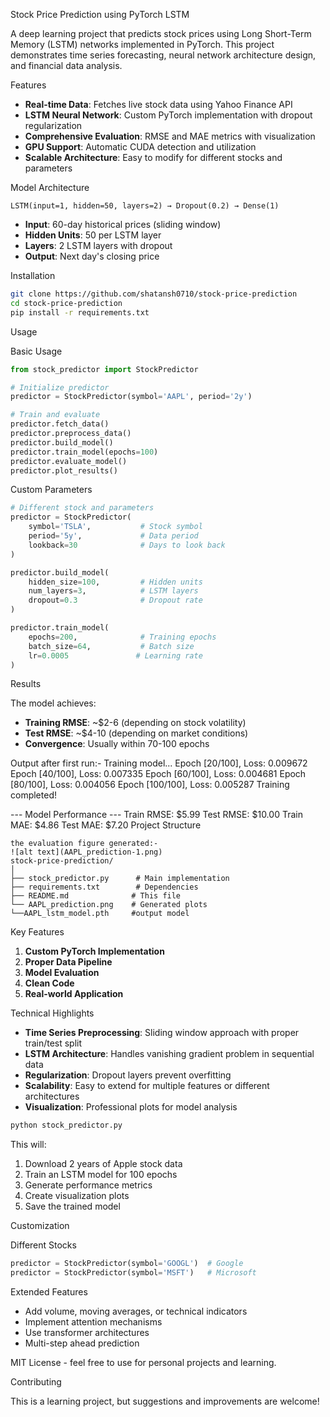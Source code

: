 Stock Price Prediction using PyTorch LSTM

A deep learning project that predicts stock prices using Long Short-Term Memory (LSTM) networks implemented in PyTorch. This project demonstrates time series forecasting, neural network architecture design, and financial data analysis.

 Features

- **Real-time Data**: Fetches live stock data using Yahoo Finance API
- **LSTM Neural Network**: Custom PyTorch implementation with dropout regularization
- **Comprehensive Evaluation**: RMSE and MAE metrics with visualization
- **GPU Support**: Automatic CUDA detection and utilization
- **Scalable Architecture**: Easy to modify for different stocks and parameters

Model Architecture

```
LSTM(input=1, hidden=50, layers=2) → Dropout(0.2) → Dense(1)
```

- **Input**: 60-day historical prices (sliding window)
- **Hidden Units**: 50 per LSTM layer
- **Layers**: 2 LSTM layers with dropout
- **Output**: Next day's closing price

Installation

```bash
git clone https://github.com/shatansh0710/stock-price-prediction
cd stock-price-prediction
pip install -r requirements.txt
```

Usage

Basic Usage
```python
from stock_predictor import StockPredictor

# Initialize predictor
predictor = StockPredictor(symbol='AAPL', period='2y')

# Train and evaluate
predictor.fetch_data()
predictor.preprocess_data()
predictor.build_model()
predictor.train_model(epochs=100)
predictor.evaluate_model()
predictor.plot_results()
```

Custom Parameters
```python
# Different stock and parameters
predictor = StockPredictor(
    symbol='TSLA',           # Stock symbol
    period='5y',             # Data period
    lookback=30              # Days to look back
)

predictor.build_model(
    hidden_size=100,         # Hidden units
    num_layers=3,            # LSTM layers
    dropout=0.3              # Dropout rate
)

predictor.train_model(
    epochs=200,              # Training epochs
    batch_size=64,           # Batch size
    lr=0.0005               # Learning rate
)
```

Results

The model achieves:
- **Training RMSE**: ~$2-6 (depending on stock volatility)
- **Test RMSE**: ~$4-10 (depending on market conditions)
- **Convergence**: Usually within 70-100 epochs

Output after first run:-
Training model...
Epoch [20/100], Loss: 0.009672
Epoch [40/100], Loss: 0.007335
Epoch [60/100], Loss: 0.004681
Epoch [80/100], Loss: 0.004056
Epoch [100/100], Loss: 0.005287
Training completed!

--- Model Performance ---
Train RMSE: $5.99
Test RMSE: $10.00
Train MAE: $4.86
Test MAE: $7.20
Project Structure

```
the evaluation figure generated:-
![alt text](AAPL_prediction-1.png)
stock-price-prediction/
│
├── stock_predictor.py      # Main implementation
├── requirements.txt        # Dependencies
├── README.md              # This file
└── AAPL_prediction.png    # Generated plots
└──AAPL_lstm_model.pth     #output model
```

Key Features

1. **Custom PyTorch Implementation**
2. **Proper Data Pipeline**
3. **Model Evaluation**
4. **Clean Code**
5. **Real-world Application**

Technical Highlights

- **Time Series Preprocessing**: Sliding window approach with proper train/test split
- **LSTM Architecture**: Handles vanishing gradient problem in sequential data
- **Regularization**: Dropout layers prevent overfitting
- **Scalability**: Easy to extend for multiple features or different architectures
- **Visualization**: Professional plots for model analysis


```bash
python stock_predictor.py
```

This will:
1. Download 2 years of Apple stock data
2. Train an LSTM model for 100 epochs
3. Generate performance metrics
4. Create visualization plots
5. Save the trained model

Customization

Different Stocks
```python
predictor = StockPredictor(symbol='GOOGL')  # Google
predictor = StockPredictor(symbol='MSFT')   # Microsoft
```

Extended Features
- Add volume, moving averages, or technical indicators
- Implement attention mechanisms
- Use transformer architectures
- Multi-step ahead prediction


MIT License - feel free to use for personal projects and learning.

Contributing

This is a learning project, but suggestions and improvements are welcome!

